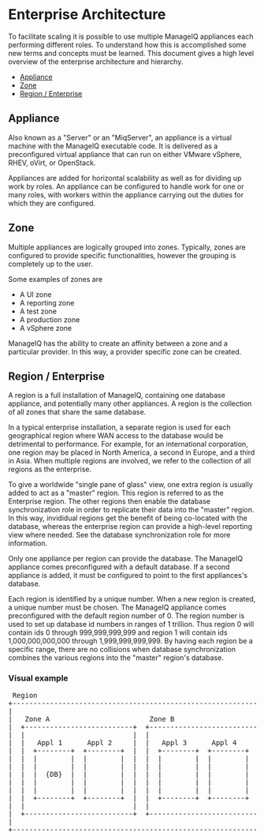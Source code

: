# Enterprise Architecture

To facilitate scaling it is possible to use multiple ManageIQ appliances each
performing different roles.  To understand how this is accomplished some new
terms and concepts must be learned.  This document gives a high level overview
of the enterprise architecture and hierarchy.

* [Appliance](#Appliance)
* [Zone](#Zone)
* [Region / Enterprise](#Region-/-Enterprise)

## Appliance

Also known as a "Server" or an "MiqServer", an appliance is a virtual machine
with the ManageIQ executable code.  It is delivered as a preconfigured virtual
appliance that can run on either VMware vSphere, RHEV, oVirt, or OpenStack.

Appliances are added for horizontal scalability as well as for dividing up work
by roles.  An appliance can be configured to handle work for one or many roles,
with workers within the appliance carrying out the duties for which they are
configured.

## Zone

Multiple appliances are logically grouped into zones.  Typically, zones are
configured to provide specific functionalities, however the grouping is
completely up to the user.

Some examples of zones are
* A UI zone
* A reporting zone
* A test zone
* A production zone
* A vSphere zone

ManageIQ has the ability to create an affinity between a zone and a particular
provider.  In this way, a provider specific zone can be created.

## Region / Enterprise

A region is a full installation of ManageIQ, containing one database appliance,
and potentially many other appliances.  A region is the collection of all zones
that share the same database.

In a typical enterprise installation, a separate region is used for each
geographical region where WAN access to the database would be detrimental to
performance.  For example, for an international corporation, one region may be
placed in North America, a second in Europe, and a third in Asia.  When multiple
regions are involved, we refer to the collection of all regions as the
enterprise.

To give a worldwide "single pane of glass" view, one extra region is usually
added to act as a "master" region.  This region is referred to as the Enterprise
region.  The other regions then enable the database synchronization role in
order to replicate their data into the "master" region. In this way, invididual
regions get the benefit of being co-located with the database, whereas the
enterprise region can provide a high-level reporting view where needed.  See the
database synchronization role for more information.

Only one appliance per region can provide the database.  The ManageIQ appliance
comes preconfigured with a default database.  If a second appliance is added, it
must be configured to point to the first appliances's database.

Each region is identified by a unique number.  When a new region is created, a
unique number must be chosen.  The ManageIQ appliance comes preconfigured with
the default region number of 0.  The region number is used to set up database id
numbers in ranges of 1 trillion.  Thus region 0 will contain ids 0 through
999,999,999,999 and region 1 will contain ids 1,000,000,000,000 through
1,999,999,999,999.  By having each region be a specific range, there are no
collisions when database synchronization combines the various regions into the
"master" region's database.

### Visual example

<pre>
 Region
+--------------------------------------------------------------+
|                                                              |
|   Zone A                        Zone B                       |
|  +--------------------------+  +--------------------------+  |
|  |                          |  |                          |  |
|  |   Appl 1      Appl 2     |  |   Appl 3      Appl 4     |  |
|  |  +--------+  +--------+  |  |  +--------+  +--------+  |  |
|  |  |        |  |        |  |  |  |        |  |        |  |  |
|  |  |        |  |        |  |  |  |        |  |        |  |  |
|  |  |  {DB}  |  |        |  |  |  |        |  |        |  |  |
|  |  |        |  |        |  |  |  |        |  |        |  |  |
|  |  |        |  |        |  |  |  |        |  |        |  |  |
|  |  +--------+  +--------+  |  |  +--------+  +--------+  |  |
|  |                          |  |                          |  |
|  +--------------------------+  +--------------------------+  |
|                                                              |
+--------------------------------------------------------------+
</pre>
